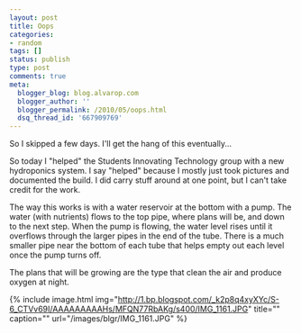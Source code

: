 ```yaml
---
layout: post
title: Oops
categories:
- random
tags: []
status: publish
type: post
comments: true
meta:
  blogger_blog: blog.alvarop.com
  blogger_author: ''
  blogger_permalink: /2010/05/oops.html
  dsq_thread_id: '667909769'
---
```

So I skipped a few days. I'll get the hang of this eventually...

So today I "helped" the Students Innovating Technology group with a new hydroponics system. I say "helped" because I mostly just took pictures and documented the build. I did carry stuff around at one point, but I can't take credit for the work.

The way this works is with a water reservoir at the bottom with a pump. The water (with nutrients) flows to the top pipe, where plans will be, and down to the next step. When the pump is flowing, the water level rises until it overflows through the larger pipes in the end of the tube. There is a much smaller pipe near the bottom of each tube that helps empty out each level once the pump turns off. 

The plans that will be growing are the type that clean the air and produce oxygen at night.

{% include image.html
            img="http://1.bp.blogspot.com/_k2p8q4xyXYc/S-6_CTVv69I/AAAAAAAAAHs/MFQN77RbAKg/s400/IMG_1161.JPG"
            title=""
            caption=""
            url="/images/blgr/IMG_1161.JPG" %}
